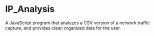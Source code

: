 # IP_Analysis
A JavaScript program that analyzes a CSV version of a network traffic capture, and provides clean organized data for the user.
